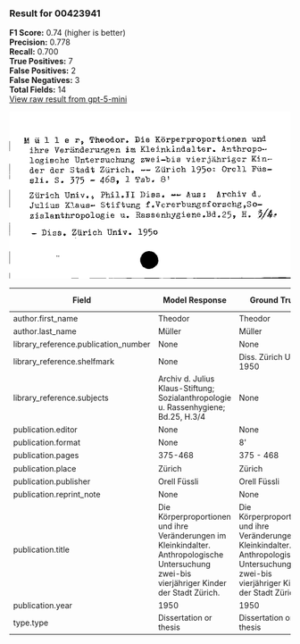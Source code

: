 ### Result for 00423941
**F1 Score:** 0.74 (higher is better)<br>**Precision:** 0.778<br>**Recall:** 0.700<br>**True Positives:** 7<br>**False Positives:** 2<br>**False Negatives:** 3<br>**Total Fields:** 14<br>[View raw result from gpt-5-mini](https://github.com/RISE-UNIBAS/humanities_data_benchmark/blob/main/results/2025-09-02/T0166/request_T0166_00423941.json)

<img src="https://github.com/RISE-UNIBAS/humanities_data_benchmark/blob/main/benchmarks/zettelkatalog/images/00423941.jpg?raw=true" alt="00423941" width="600px">

| Field | Model Response | Ground Truth | Fuzzy Score | Match |
|-------|----------------|--------------|-------------|-------|
| author.first_name | Theodor | Theodor | 1.000 | ✅ |
| author.last_name | Müller | Müller | 1.000 | ✅ |
| library_reference.publication_number | None | None | 1.000 | ✅ |
| library_reference.shelfmark | None | Diss. Zürich Univ. 1950 | 0.000 | ❌ |
| library_reference.subjects | Archiv d. Julius Klaus-Stiftung; Sozialanthropologie u. Rassenhygiene; Bd.25, H.3/4 | None | 0.000 | ❌ |
| publication.editor | None | None | 1.000 | ✅ |
| publication.format | None | 8' | 0.000 | ❌ |
| publication.pages | 375-468 | 375 - 468 | 0.875 | ❌ |
| publication.place | Zürich | Zürich | 1.000 | ✅ |
| publication.publisher | Orell Füssli | Orell Füssli | 1.000 | ✅ |
| publication.reprint_note | None | None | 1.000 | ✅ |
| publication.title | Die Körperproportionen und ihre Veränderungen im Kleinkindalter. Anthropologische Untersuchung zwei-bis vierjähriger Kinder der Stadt Zürich. | Die Körperproportionen und ihre Veränderungen im Kleinkindalter. Anthropologische Untersuchung zwei-bis vierjähriger Kinder der Stadt Zürich. | 1.000 | ✅ |
| publication.year | 1950 | 1950 | 1.000 | ✅ |
| type.type | Dissertation or thesis | Dissertation or thesis | 1.000 | ✅ |
